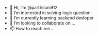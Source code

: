 - 👋 Hi, I’m @parthsoni912
- 👀 I’m interested in solving logic question
- 🌱 I’m currently learning backend devloper
- 💞️ I’m looking to collaborate on ...
- 📫 How to reach me ...

<!---
parthsoni912/parthsoni912 is a ✨ special ✨ repository because its `README.md` (this file) appears on your GitHub profile.
You can click the Preview link to take a look at your changes.
--->
